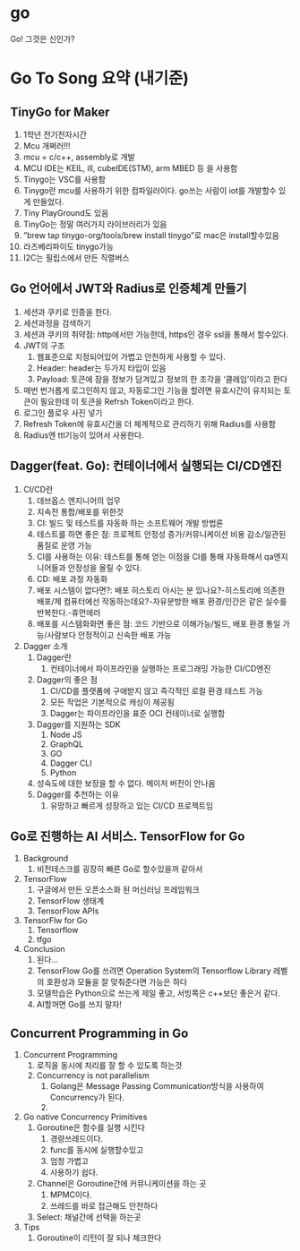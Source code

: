 # go

Go! 그것은 신인가?

# Go To Song 요약 (내기준)

## TinyGo for Maker

1. 1학년 전기전자시간
2. Mcu 개쩌러!!!
3. mcu = c/c++, assembly로 개발
4. MCU IDE는 KEIL, ill, cubeIDE(STM), arm MBED 등 을 사용함
5. Tinygo는 VSC를 사용함
6. Tinygo란 mcu를 사용하기 위한 컴파일러이다. go쓰는 사람이 iot를 개발할수 있게 만들었다.
7. Tiny PlayGround도 있음
8. TinyGo는 정말 여러가지 라이브러리가 있음
9. ”brew tap tinygo-org/tools/brew install tinygo”로 mac은 install할수있음
10. 라즈베리파이도 tinygo가능
11. I2C는 필립스에서 만든 직렬버스

## Go 언어에서 JWT와 Radius로 인증체계 만들기

1. 세션과 쿠키로 인증을 한다.
2. 세션과정을 검색하기
3. 세션과 쿠키의 취약점: http에서만 가능한데, https인 경우 ssl을 통해서 할수있다.
4. JWT의 구조
    1. 웹표준으로 지정되어있어 가볍고 안전하게 사용할 수 있다.
    2. Header: header는 두가지 타입이 있음
    3. Payload: 토큰에 잠을 정보가 담겨있고 정보의 한 조각을 ‘클레임’이라고 한다
5. 매번 번거롭게 로그인하지 않고, 자동로그인 기능을 할려면 유효시간이 유지되는 토큰이 필요한데 이 토큰을 Refrsh Token이라고 한다.
6. 로그인 플로우 사진 넣기
7. Refresh Token에 유효시간을 더 체계적으로 관리하기 위해 Radius를 사용함
8. Radius엔 ttl기능이 있어서 사용한다.

## Dagger(feat. Go): 컨테이너에서 실행되는 CI/CD엔진

1. CI/CD란
    1. 데브옵스 엔지니어의 업무
    2. 지속전 통합/배포를 위한것
    3. CI: 빌드 및 테스트를 자동화 하는 소프트웨어 개발 방법론
    4. 테스트를 하면 좋은 점: 프로젝트 안정성 증가/커뮤니케이션 비용 감소/일관된 품질로 운영 가능
    5. CI를 사용하는 이유: 테스트를 통해 얻는 이점을 CI를 통해 자동화해서 qa엔지니어들과 안정성을 올릴 수 있다.
    6. CD: 배포 과정 자동화
    7. 배포 시스템이 없다면?: 배포 히스토리 아시는 분 있나요?-히스토리에 의존한 배포/제 컴퓨터에선 작동하는데요?-자유분방한 배포 환경/인간은 같은 실수를 반복한다.-휴먼에러
    8. 배포를 시스템화화면 좋은 점: 코드 기반으로 이해가능/빌드, 배포 환경 통일 가능/사람보다 안정적이고 신속한 배포 가능
2. Dagger 소개
    1. Dagger란
        1. 컨테이너에서 파이프라인을 실행하는 프로그래밍 가능한 CI/CD엔진
    2. Dagger의 좋은 점
        1. CI/CD를 플랫폼에 구애받지 않고 즉각적인 로컬 환경 테스트 가능
        2. 모든 작업은 기본적으로 캐싱이 제공됨
        3. Dagger는 파이프라인을 표준 OCI 컨테이너로 실행함
    3. Dagger를 지원하는 SDK
        1. Node JS
        2. GraphQL
        3. GO
        4. Dagger CLI
        5. Python
    4. 성숙도에 대한 보장을 할 수 없다. 메이저 버전이 안나옴
    5. Dagger를 추천하는 이유
        1. 유망하고 빠르게 성장하고 있는 CI/CD 프로젝트임

## Go로 진행하는 AI 서비스. TensorFlow for Go

1. Background
    1. 비전테스크를 굉장히 빠른 Go로 할수있을꺼 같아서
2. TensorFlow
    1. 구글에서 만든 오픈소스화 된 머신러닝 프레임워크
    2. TensorFlow 생태계
    3. TensorFlow APIs
3. TensorFlw for Go
    1. Tensorflow
    2. tfgo
4. Conclusion
    1. 된다…
    2. TensorFlow Go를 쓰려면 Operation System의 Tensorflow Library 레벨의 호환성과 모듈을 잘 맞춰준다면 가능은 하다
    3. 모델학습은 Python으로 쓰는게 제일 좋고, 서빙쪽은 c++보단 좋은거 같다.
    4. AI할꺼면 Go를 쓰지 말자!

## Concurrent Programming in Go

1. Concurrent Programming
    1. 로직을 동시에 처리를 잘 할 수 있도록 하는것
    2. Concurrency is not parallelism
        1. Golang은 Message Passing Communication방식을 사용하여 Concurrency가 된다.
        2.
2. Go native Concurrency Primitives
    1. Goroutine은 함수를 실행 시킨다
        1. 경량쓰레드이다.
        2. func를 동시에 실행할수있고
        3. 엄청 가볍고
        4. 사용하기 쉽다.
    2. Channel은 Goroutine간에 커뮤니케이션을 하는 곳
        1. MPMC이다.
        2. 쓰레드를 바로 접근해도 안전하다
    3. Select: 채널간에 선택을 하는곳
3. Tips
    1. Goroutine이 리턴이 잘 되나 체크한다
